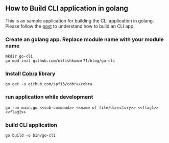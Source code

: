 ## How to Build CLI application in golang
This is an sample application for building the CLI application in golang.
Please follow the [post](https://blog.nitishkumarsingh.xyz/2020-10-03-build-console-application-in-golang/) to understand how to build an CLI app.

### Create an golang app. Replace module name with your module name
```
mkdir go-cli
go mod init github.com/nitishkumar71/blog/go-cli
```
### Install [Cobra](https://github.com/spf13/cobra) library
```
go get -u github.com/spf13/cobra/cobra
```
### run application while development
```
go run main.go <<sub-command>> <<name of file/directory>> <<flag1>> <<flag2>>
```
### build CLI application
```
go build -o bin/go-cli
```